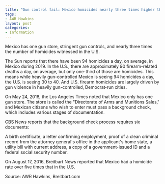 ```yaml
---
title: "Gun control fail: Mexico homicides nearly three times higher than U.S."
tags:
- AWR Hawkins
layout: post
categories:
- Information
---
```


Mexico has one gun store, stringent gun controls, and nearly three times the number of homicides witnessed in the U.S.

The Sun reports that there have been 94 homicides a day, on average, in Mexico during 2019. In the U.S., there are approximately 90 firearm-related deaths a day, on average, but only one-third of those are homicides. This means while heavily gun-controlled Mexico is seeing 94 homicides a day, the U.S. is seeing 30 to 40. And U.S. firearm homicides are largely driven by gun violence in heavily gun-controlled, Democrat-run cities.

On May 24, 2018, the Los Angeles Times noted that Mexico only has one gun store. The store is called the "Directorate of Arms and Munitions Sales," and Mexican citizens who wish to enter must pass a background check, which includes various stages of documentation.

CBS News reports that the background check process requires six documents:

A birth certificate, a letter confirming employment, proof of a clean criminal record from the attorney general's office in the applicant's home state, a utility bill with current address, a copy of a government-issued ID and a federal social security number.

On August 17, 2016, Breitbart News reported that Mexico had a homicide rate over five times that in the U.S.

Source: AWR Hawkins, Breitbart.com
